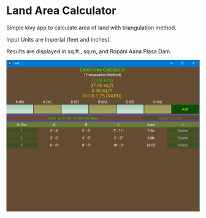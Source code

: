 # Land Area Calculator

Simple kivy app to calculate area of land with triangulation method.

Input Units are Imperial (feet and inches).

Results are displayed in sq.ft., sq.m, and Ropani Aana Piasa Dam.

![1724922998824](image/README/1724922998824.png)
